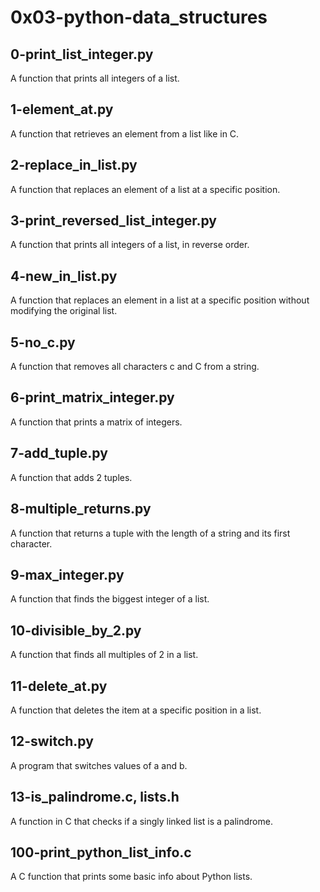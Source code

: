 # 0x03-python-data_structures
## 0-print_list_integer.py
A function that prints all integers of a list.
## 1-element_at.py
A function that retrieves an element from a list like in C.
## 2-replace_in_list.py
A function that replaces an element of a list at a specific position.
## 3-print_reversed_list_integer.py
A function that prints all integers of a list, in reverse order.
## 4-new_in_list.py
A function that replaces an element in a list at a specific position without modifying the original list.
## 5-no_c.py
A function that removes all characters c and C from a string.
## 6-print_matrix_integer.py
A function that prints a matrix of integers.
## 7-add_tuple.py
A function that adds 2 tuples.
## 8-multiple_returns.py
A function that returns a tuple with the length of a string and its first character.
## 9-max_integer.py
A function that finds the biggest integer of a list.
## 10-divisible_by_2.py
A function that finds all multiples of 2 in a list.
## 11-delete_at.py
A function that deletes the item at a specific position in a list.
## 12-switch.py
A program that switches values of a and b.
## 13-is_palindrome.c, lists.h
A function in C that checks if a singly linked list is a palindrome.
## 100-print_python_list_info.c
A C function that prints some basic info about Python lists.
